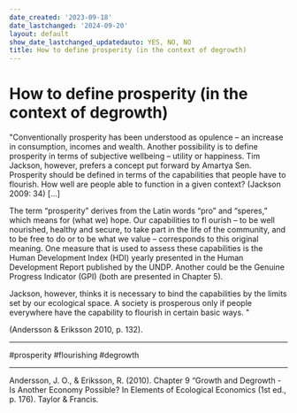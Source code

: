 ```yaml
---
date_created: '2023-09-18'
date_lastchanged: '2024-09-20'
layout: default
show_date_lastchanged_updatedauto: YES, NO, NO
title: How to define prosperity (in the context of degrowth)
---
```


# How to define prosperity (in the context of degrowth)
"Conventionally prosperity has been understood as opulence  – an increase in  consumption, incomes and wealth. Another possibility is to define prosperity in terms of subjective wellbeing  – utility or happiness. Tim Jackson, however, prefers  a concept put forward by Amartya Sen. Prosperity should be defined in terms of  the capabilities that people have to flourish.  How well are people able to function in a given context? (Jackson 2009: 34)
[...]

The term “prosperity” derives from the Latin words “pro” and “speres,” which means for  (what we) hope. Our capabilities to  fl  ourish – to be well nourished, healthy and  secure, to take part in the life of the community, and to be free to do or to be what  we value – corresponds to this original meaning. One measure that is used to  assess these capabilities is the  Human Development Index  (HDI) yearly presented  in the Human Development Report published by the UNDP. Another could be the  Genuine Progress Indicator  (GPI) (both are presented in Chapter 5).

Jackson, however, thinks it is necessary to bind the capabilities by the limits set  by our ecological space. A society is prosperous only if people everywhere have  the capability to flourish in certain basic ways. "

(Andersson & Eriksson 2010, p. 132). 


________
#prosperity #flourishing #degrowth
________
Andersson, J. O., & Eriksson, R. (2010). Chapter 9 “Growth and Degrowth - Is Another Economy Possible? In Elements of Ecological Economics (1st ed., p. 176). Taylor & Francis.


